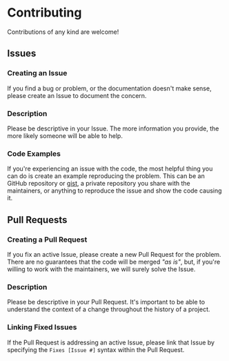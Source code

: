 # Contributing
Contributions of any kind are welcome!

## Issues

### Creating an Issue
If you find a bug or problem, or the documentation doesn't make sense, please create an Issue to document the concern.

### Description
Please be descriptive in your Issue. The more information you provide, the more likely someone will be able to help.

### Code Examples
If you're experiencing an issue with the code, the most helpful thing you can do is create an example reproducing the problem. This can be an GitHub repository or [gist](https://gist.github.com/), a private repository you share with the maintainers, or anything to reproduce the issue and show the code causing it.

## Pull Requests

### Creating a Pull Request
If you fix an active Issue, please create a new Pull Request for the problem. There are no guarantees that the code will be merged _"as is"_, but, if you're willing to work with the maintainers, we will surely solve the Issue.

### Description
Please be descriptive in your Pull Request. It's important to be able to understand the context of a change throughout the history of a project.

### Linking Fixed Issues
If the Pull Request is addressing an active Issue, please link that Issue by specifying the `Fixes [Issue #]` syntax within the Pull Request.
